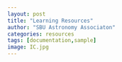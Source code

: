 ```yaml
---
layout: post
title: "Learning Resources"
author: "SBU Astronomy Associaton"
categories: resources
tags: [documentation,sample]
image: IC.jpg
---
```


